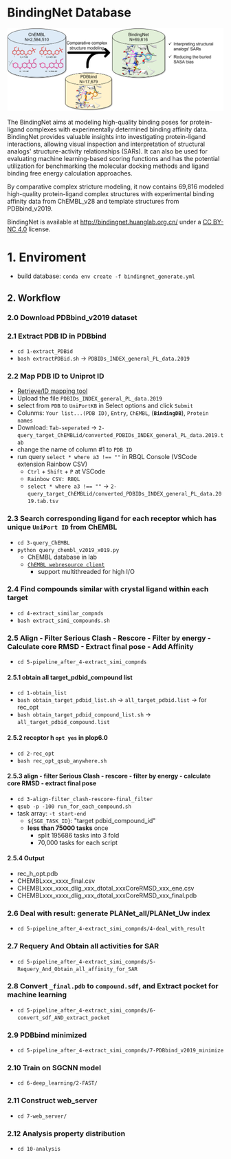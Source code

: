 # BindingNet Database

![BindingNet](https://github.com/hnlab/BindingNet/blob/main/imgs/abstract_figure.png)

The BindingNet aims at modeling high-quality binding poses for protein-ligand complexes with experimentally determined binding affinity data. BindingNet provides valuable insights into investigating protein-ligand interactions, allowing visual inspection and interpretation of structural analogs' structure-activity relationships (SARs). It can also be used for evaluating machine learning-based scoring functions and has the potential utilization for benchmarking the molecular docking methods and ligand binding free energy calculation approaches.

By comparative complex stricture modeling, it now contains 69,816 modeled high-quality protein-ligand complex structures with experimental binding affinity data from ChEMBL_v28 and template structures from PDBbind_v2019.

BindingNet is available at http://bindingnet.huanglab.org.cn/ under a [CC BY-NC 4.0](https://creativecommons.org/licenses/by-nc/4.0/) license.

# 1. Enviroment
- build database: `conda env create -f bindingnet_generate.yml`
## 2. Workflow
### 2.0 Download PDBbind_v2019 dataset
### 2.1 Extract PDB ID in PDBbind
- `cd 1-extract_PDBid`
- `bash extractPDBid.sh` -> `PDBIDs_INDEX_general_PL_data.2019`
### 2.2 Map PDB ID to Uniprot ID
- [Retrieve/ID mapping tool](https://www.uniprot.org/uploadlists/)
- Upload the file `PDBIDs_INDEX_general_PL_data.2019`
- select from `PDB` to `UniPortKB` in Select options and click `Submit`
- Colunms: `Your list...(PDB ID)`, `Entry`, `ChEMBL`, (**`BindingDB`**), `Protein names`
- Download: `Tab-seperated` -> `2-query_target_ChEMBLid/converted_PDBIDs_INDEX_general_PL_data.2019.tab`
- change the name of column #1 to `PDB ID`
- run query `select * where a3 !== ""` in RBQL Console (VSCode extension Rainbow CSV)
    - `Ctrl` + `Shift` + `P` at VSCode
    - `Rainbow CSV: RBQL`
    - `select * where a3 !== ""` -> `2-query_target_ChEMBLid/converted_PDBIDs_INDEX_general_PL_data.2019.tab.tsv`
### 2.3 Search corresponding ligand for each receptor which has unique `UniPort ID` from ChEMBL
- `cd 3-query_ChEMBL`
- `python query_chembl_v2019_x019.py`
  - ChEMBL database in lab
  - [`ChEMBL webresource client`](https://github.com/chembl/chembl_webresource_client)
    - support multithreaded for high I/O
### 2.4 Find compounds similar with crystal ligand within each target
- `cd 4-extract_similar_compnds`
- `bash extract_simi_compounds.sh`
### 2.5 Align - Filter Serious Clash - Rescore - Filter by energy - Calculate core RMSD - Extract final pose - Add Affinity
- `cd 5-pipeline_after_4-extract_simi_compnds`
#### 2.5.1 obtain all target_pdbid_compound list
- `cd 1-obtain_list`
- `bash obtain_target_pdbid_list.sh` -> `all_target_pdbid.list` -> for rec_opt
- `bash obtain_target_pdbid_compound_list.sh` -> `all_target_pdbid_compound.list`
#### 2.5.2 receptor h `opt yes` in plop6.0
- `cd 2-rec_opt`
- `bash rec_opt_qsub_anywhere.sh`
#### 2.5.3 align - filter Serious Clash - rescore - filter by energy - calculate core RMSD - extract final pose
- `cd 3-align-filter_clash-rescore-final_filter`
- `qsub -p -100 run_for_each_compound.sh`
- task array: `-t start-end`
  - `${SGE_TASK_ID}`: "target pdbid_compound_id"
  - **less than 75000 tasks** once
    - split 195686 tasks into 3 fold
    - 70,000 tasks for each script
#### 2.5.4 Output
- rec_h_opt.pdb
- CHEMBLxxx_xxxx_final.csv
- CHEMBLxxx_xxxx_dlig_xxx_dtotal_xxxCoreRMSD_xxx_ene.csv
- CHEMBLxxx_xxxx_dlig_xxx_dtotal_xxxCoreRMSD_xxx_final.pdb
### 2.6 Deal with result: generate PLANet_all/PLANet_Uw index
- `cd 5-pipeline_after_4-extract_simi_compnds/4-deal_with_result`
### 2.7 Requery And Obtain all activities for SAR
- `cd 5-pipeline_after_4-extract_simi_compnds/5-Requery_And_Obtain_all_affinity_for_SAR`
### 2.8 Convert `_final.pdb` to `compound.sdf`, and Extract pocket for machine learning
- `cd 5-pipeline_after_4-extract_simi_compnds/6-convert_sdf_AND_extract_pocket`
### 2.9 PDBbind minimized
- `cd 5-pipeline_after_4-extract_simi_compnds/7-PDBbind_v2019_minimize`
### 2.10 Train on SGCNN model
- `cd 6-deep_learning/2-FAST/`
### 2.11 Construct web_server
- `cd 7-web_server/`
### 2.12 Analysis property distribution
- `cd 10-analysis`

